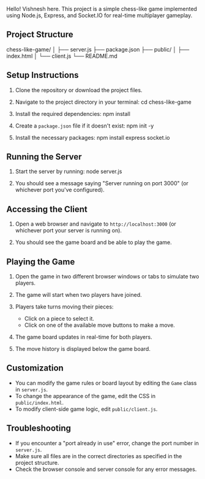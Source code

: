 
Hello! Vishnesh here.
This project is a simple chess-like game implemented using Node.js, Express, and Socket.IO for real-time multiplayer gameplay.

## Project Structure

chess-like-game/
│
├── server.js
├── package.json
├── public/
│   ├── index.html
│   └── client.js
└── README.md

## Setup Instructions

1. Clone the repository or download the project files.

2. Navigate to the project directory in your terminal:
   cd chess-like-game

3. Install the required dependencies:
   npm install

4. Create a `package.json` file if it doesn't exist:
   npm init -y

5. Install the necessary packages:
   npm install express socket.io

## Running the Server

1. Start the server by running:
   node server.js

2. You should see a message saying "Server running on port 3000" (or whichever port you've configured).

## Accessing the Client

1. Open a web browser and navigate to `http://localhost:3000` (or whichever port your server is running on).

2. You should see the game board and be able to play the game.

## Playing the Game

1. Open the game in two different browser windows or tabs to simulate two players.

2. The game will start when two players have joined.

3. Players take turns moving their pieces:
   - Click on a piece to select it.
   - Click on one of the available move buttons to make a move.

4. The game board updates in real-time for both players.

5. The move history is displayed below the game board.

## Customization

- You can modify the game rules or board layout by editing the `Game` class in `server.js`.
- To change the appearance of the game, edit the CSS in `public/index.html`.
- To modify client-side game logic, edit `public/client.js`.

## Troubleshooting

- If you encounter a "port already in use" error, change the port number in `server.js`.
- Make sure all files are in the correct directories as specified in the project structure.
- Check the browser console and server console for any error messages.
